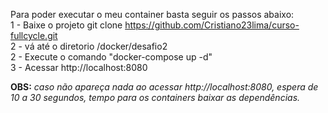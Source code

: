 Para poder executar o meu container basta seguir os passos abaixo: <br>
1 - Baixe o projeto git clone https://github.com/Cristiano23lima/curso-fullcycle.git<br>
2 - vá até o diretorio /docker/desafio2 <br>
2 - Execute o comando "docker-compose up -d"<br>
3 - Acessar http://localhost:8080

<b>OBS:</b> <i>caso não apareça nada ao acessar http://localhost:8080, espera de 10 a 30 segundos, tempo para os containers baixar as dependências.</i>
